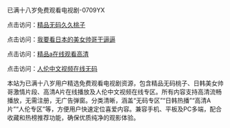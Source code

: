 已满十八岁免费观看电视剧-0709YX

点击访问：<a href="https://heiliaoga6s9v.pages.dev">精品无码久久桃子</a>

点击访问：<a href="https://heiliaoow5kzm.pages.dev">我要看日本的美女帅哥干逼逼</a>

点击访问：<a href="https://heiliao2dmwwy.pages.dev">精品a在线观看高清</a>

点击访问：<a href="https://heiliaoll4qsx.pages.dev">人伦中文视频在线无码</a>

本站为已满十八岁用户精选免费观看电视剧资源，包含精品无码桃子、日韩美女帅哥激情片段、高清A片在线播放及人伦中文视频在线专区。所有内容支持高清流畅播放，无需注册，无广告弹窗。分类清晰，涵盖“无码专区”“日韩热播”“高清A片”“人伦专区”等，方便用户快速定位喜爱内容。兼容手机、平板及PC多端，配合收藏和热榜推荐功能，确保优质纯净的观影体验。

<span style="display:none;">[Canonical link](https://github.com/ba20250709/so51 ）</span>
